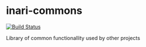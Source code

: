 # inari-commons
[![Build Status](https://travis-ci.org/Inari-Soft/inari-commons.svg?branch=master)](https://travis-ci.org/Inari-Soft/inari-commons)

Library of common functionallity used by other projects
